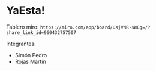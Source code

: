 # YaEsta!

Tablero miro:
`https://miro.com/app/board/uXjVNR-sWCg=/?share_link_id=960432757507`

Integrantes:
- Simón Pedro
- Rojas Martín